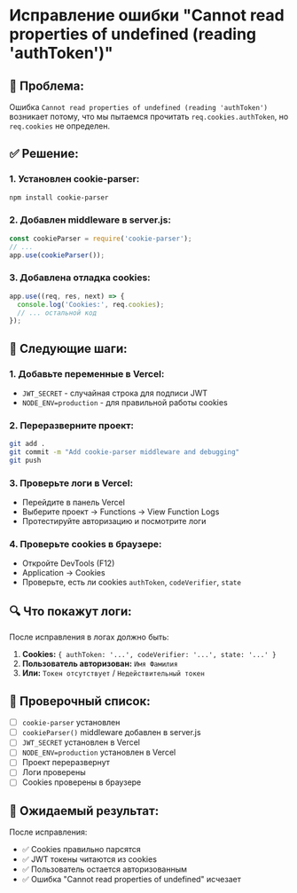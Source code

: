 # Исправление ошибки "Cannot read properties of undefined (reading 'authToken')"

## 🚨 **Проблема:**
Ошибка `Cannot read properties of undefined (reading 'authToken')` возникает потому, что мы пытаемся прочитать `req.cookies.authToken`, но `req.cookies` не определен.

## ✅ **Решение:**

### 1. **Установлен cookie-parser:**
```bash
npm install cookie-parser
```

### 2. **Добавлен middleware в server.js:**
```javascript
const cookieParser = require('cookie-parser');
// ...
app.use(cookieParser());
```

### 3. **Добавлена отладка cookies:**
```javascript
app.use((req, res, next) => {
  console.log('Cookies:', req.cookies);
  // ... остальной код
});
```

## 🚀 **Следующие шаги:**

### 1. **Добавьте переменные в Vercel:**
- `JWT_SECRET` - случайная строка для подписи JWT
- `NODE_ENV=production` - для правильной работы cookies

### 2. **Переразверните проект:**
```bash
git add .
git commit -m "Add cookie-parser middleware and debugging"
git push
```

### 3. **Проверьте логи в Vercel:**
- Перейдите в панель Vercel
- Выберите проект → Functions → View Function Logs
- Протестируйте авторизацию и посмотрите логи

### 4. **Проверьте cookies в браузере:**
- Откройте DevTools (F12)
- Application → Cookies
- Проверьте, есть ли cookies `authToken`, `codeVerifier`, `state`

## 🔍 **Что покажут логи:**

После исправления в логах должно быть:
1. **Cookies:** `{ authToken: '...', codeVerifier: '...', state: '...' }`
2. **Пользователь авторизован:** `Имя Фамилия`
3. **Или:** `Токен отсутствует` / `Недействительный токен`

## 📝 **Проверочный список:**

- [ ] `cookie-parser` установлен
- [ ] `cookieParser()` middleware добавлен в server.js
- [ ] `JWT_SECRET` установлен в Vercel
- [ ] `NODE_ENV=production` установлен в Vercel
- [ ] Проект переразвернут
- [ ] Логи проверены
- [ ] Cookies проверены в браузере

## 🎯 **Ожидаемый результат:**

После исправления:
- ✅ Cookies правильно парсятся
- ✅ JWT токены читаются из cookies
- ✅ Пользователь остается авторизованным
- ✅ Ошибка "Cannot read properties of undefined" исчезает
